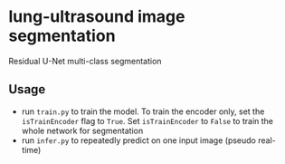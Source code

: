 # lung-ultrasound image segmentation
Residual U-Net multi-class segmentation

## Usage
- run ```train.py``` to train the model. To train the encoder only, set the ```isTrainEncoder``` flag to ```True```. Set ```isTrainEncoder``` to ```False``` to train the whole network for segmentation
- run ```infer.py``` to repeatedly predict on one input image (pseudo real-time) 